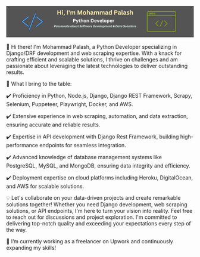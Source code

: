 [![Banner](banner/github_v3.png)](https://www.linkedin.com/in/fl-palash/)

👋 Hi there! I'm Mohammad Palash, a Python Developer specializing in Django/DRF development and web scraping expertise. With a knack for crafting efficient and scalable solutions, I thrive on challenges and am passionate about leveraging the latest technologies to deliver outstanding results.


🚀 What I bring to the table:

✔️ Proficiency in Python, Node.js, Django, Django REST Framework, Scrapy, Selenium, Puppeteer, Playwright, Docker, and AWS.

✔️ Extensive experience in web scraping, automation, and data extraction, ensuring accurate and reliable results.

✔️ Expertise in API development with Django Rest Framework, building high-performance endpoints for seamless integration.

✔️ Advanced knowledge of database management systems like PostgreSQL, MySQL, and MongoDB, ensuring data integrity and efficiency.

✔️ Deployment expertise on cloud platforms including Heroku, DigitalOcean, and AWS for scalable solutions.



💡 Let's collaborate on your data-driven projects and create remarkable solutions together! Whether you need Django development, web scraping solutions, or API endpoints, I'm here to turn your vision into reality. Feel free to reach out for discussions and project exploration. I'm committed to delivering top-notch quality and exceeding your expectations every step of the way.


🌱 I’m currently working as a freelancer on Upwork and continuously expanding my skills!
